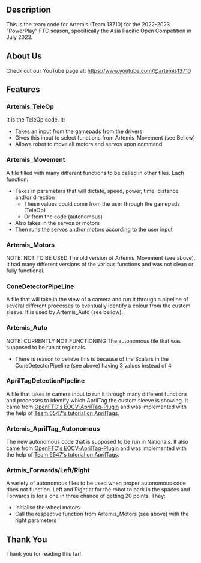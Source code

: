## Description
This is the team code for Artemis (Team 13710) for the 2022-2023 "PowerPlay" FTC season, specifically the Asia Pacific Open Competition in July 2023.

## About Us
Check out our YouTube page at: https://www.youtube.com/@artemis13710

## Features
### Artemis_TeleOp
It is the TeleOp code.
It:
- Takes an input from the gamepads from the drivers
- Gives this input to select functions from Artemis_Movement (see Bellow)
- Allows robot to move all motors and servos upon command

### Artemis_Movement
A file filled with many different functions to be called in other files.
Each function:
- Takes in parameters that will dictate, speed, power, time, distance and/or direction
  - These values could come from the user through the gamepads (TeleOp)
  - Or from the code (autonomous)
- Also takes in the servos or motors
- Then runs the servos and/or motors according to the user input

### Artemis_Motors
NOTE: NOT TO BE USED
The old version of Artemis_Movement (see above).
It had many different versions of the various functions and was not clean or fully functional.

### ConeDetectorPipeLine
A file that will take in the view of a camera and run it through a pipeline of several different processes to eventually identify a colour from the custom sleeve.
It is used by Artemis_Auto (see bellow).

### Artemis_Auto
NOTE: CURRENTLY NOT FUNCTIONING
The autonomous file that was supposed to be run at regionals.
- There is reason to believe this is because of the Scalars in the ConeDetectorPipeline (see above) having 3 values instead of 4

### AprilTagDetectionPipeline
A file that takes in camera input to run it through many different functions and processes to identify which AprilTag the custom sleeve is showing.
It came from [OpenFTC's EOCV-AprilTag-Plugin](https://github.com/OpenFTC/EOCV-AprilTag-Plugin/tree/master/examples/src/main/java/org/firstinspires/ftc/teamcode) and was implemented with the help of [Team 6547's tutorial on AprilTags](https://www.youtube.com/watch?v=gjiLNWnPPN0).

### Artemis_AprilTag_Autonomous
The new autonomous code that is supposed to be run in Nationals.
It also came from [OpenFTC's EOCV-AprilTag-Plugin](https://github.com/OpenFTC/EOCV-AprilTag-Plugin/tree/master/examples/src/main/java/org/firstinspires/ftc/teamcode) and was implemented with the help of [Team 6547's tutorial on AprilTags](https://www.youtube.com/watch?v=gjiLNWnPPN0).

### Artmis_Forwards/Left/Right
A variety of autonomous files to be used when proper autonomous code does not function. Left and Right at for the robot to park in the spaces and Forwards is for a one in three chance of getting 20 points.
They:
- Initialise the wheel motors
- Call the respective function from Artemis_Motors (see above) with the right parameters

## Thank You
Thank you for reading this far!
